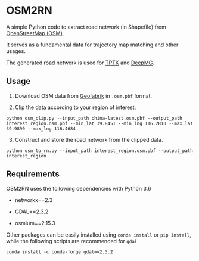 # OSM2RN

A simple Python code to extract road network (in Shapefile) from [OpenStreetMap (OSM)](https://www.openstreetmap.org/). 

It serves as a fundamental data for trajectory map matching and other usages.

The generated road network is used for [TPTK](https://github.com/sjruan/TPTK) and [DeepMG](https://github.com/sjruan/DeepMG).

## Usage

1. Download OSM data from [Geofabrik](https://download.geofabrik.de/) in `.osm.pbf` format.

2. Clip the data according to your region of interest. 

```
python osm_clip.py --input_path china-latest.osm.pbf --output_path interest_region.osm.pbf --min_lat 39.8451 --min_lng 116.2810 --max_lat 39.9890 --max_lng 116.4684
```

3. Construct and store the road network from the clipped data.

```
python osm_to_rn.py --input_path interest_region.osm.pbf --output_path interest_region
```


## Requirements

OSM2RN uses the following dependencies with Python 3.6

* networkx==2.3

* GDAL==2.3.2

* osmium==2.15.3

Other packages can be easily installed using `conda install` or `pip install`, while the following scripts are recommended for `gdal`.

```
conda install -c conda-forge gdal==2.3.2
```
